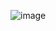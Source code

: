 ![image](https://github.com/SIBIRAJ-S-T/React-727722EUCD045-cc1-q2/assets/151630291/dd13f5d1-8fff-43ee-838f-6abfa028e3d0)

